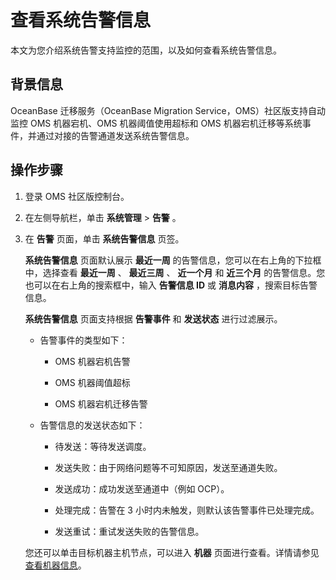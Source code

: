 查看系统告警信息 
=============================

本文为您介绍系统告警支持监控的范围，以及如何查看系统告警信息。

背景信息 
-------------------------

OceanBase 迁移服务（OceanBase Migration Service，OMS）社区版支持自动监控 OMS 机器宕机、OMS 机器阈值使用超标和 OMS 机器宕机迁移等系统事件，并通过对接的告警通道发送系统告警信息。

操作步骤 
-------------------------

1. 登录 OMS 社区版控制台。

   

2. 在左侧导航栏，单击 **系统管理** \> **告警** 。

   

3. 在 **告警** 页面，单击 **系统告警信息** 页签。 

   **系统告警信息** 页面默认展示 **最近一周** 的告警信息，您可以在右上角的下拉框中，选择查看 **最近一周** 、 **最近三周** 、 **近一个月** 和 **近三个月** 的告警信息。您也可以在右上角的搜索框中，输入 **告警信息 ID** 或 **消息内容** ，搜索目标告警信息。

   **系统告警信息** 页面支持根据 **告警事件** 和 **发送状态** 进行过滤展示。
   * 告警事件的类型如下：

     * OMS 机器宕机告警

       
     
     * OMS 机器阈值超标

       
     
     * OMS 机器宕机迁移告警

       
     

     
   
   * 告警信息的发送状态如下：

     * 待发送：等待发送调度。

       
     
     * 发送失败：由于网络问题等不可知原因，发送至通道失败。

       
     
     * 发送成功：成功发送至通道中（例如 OCP）。

       
     
     * 处理完成：告警在 3 小时内未触发，则默认该告警事件已处理完成。

       
     
     * 发送重试：重试发送失败的告警信息。

       
     

     
   

   

   您还可以单击目标机器主机节点，可以进入 **机器** 页面进行查看。详情请参见 [查看机器信息](../../7.o-m-and-monitoring/2.server/1.view-server-information.md)。
   



